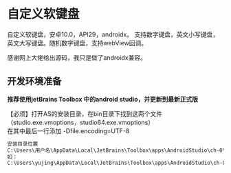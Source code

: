 # 自定义软键盘
自定义软键盘，安卓10.0，API29，androidx。
支持数字键盘，英文小写键盘，英文大写键盘。随机数字键盘，支持webView回调。

感谢网上大佬给出源码，我只是做了androidx兼容。

## 开发环境准备
**推荐使用jetBrains Toolbox 中的android studio，并更新到最新正式版**  

【必须】打开AS的安装目录，在bin目录下找到这两个文件（studio.exe.vmoptions，studio64.exe.vmoptions）  
在其中最后一行添加	-Dfile.encoding=UTF-8   
```bat
安装目录位置
C:\Users\用户名\AppData\Local\JetBrains\Toolbox\apps\AndroidStudio\ch-0\版本\bin
如：
C:\Users\yujing\AppData\Local\JetBrains\Toolbox\apps\AndroidStudio\ch-0\211.7628.21.2111.8139111\bin
```